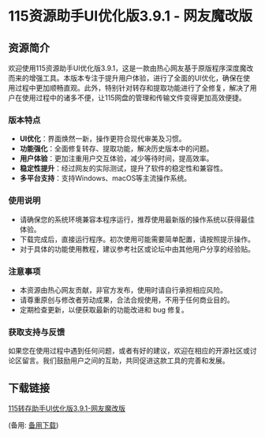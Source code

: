  # 115资源助手UI优化版3.9.1 - 网友魔改版

 ## 资源简介

 欢迎使用115资源助手UI优化版3.9.1，这是一款由热心网友基于原版程序深度魔改而来的增强工具。本版本专注于提升用户体验，进行了全面的UI优化，确保在使用过程中更加顺畅直观。此外，特别针对转存和提取功能进行了全修复，解决了用户在使用过程中的诸多不便，让115网盘的管理和传输文件变得更加高效便捷。

 ### 版本特点

 - **UI优化**：界面焕然一新，操作更符合现代审美及习惯。
 - **功能强化**：全面修复转存、提取功能，解决历史版本中的问题。
 - **用户体验**：更加注重用户交互体验，减少等待时间，提高效率。
 - **稳定性提升**：经过网友的实际测试，提升了软件的稳定性和兼容性。
 - **多平台支持**：支持Windows、macOS等主流操作系统。

 ### 使用说明

 - 请确保您的系统环境兼容本程序运行，推荐使用最新版的操作系统以获得最佳体验。
 - 下载完成后，直接运行程序。初次使用可能需要简单配置，请按照提示操作。
 - 对于具体的功能使用教程，建议参考社区或论坛中由其他用户分享的经验贴。

 ### 注意事项

 - 本资源由热心网友贡献，非官方发布，使用时请自行承担相应风险。
 - 请尊重原创与修改者劳动成果，合法合规使用，不用于任何商业目的。
 - 定期检查更新，以便获取最新的功能改进和 bug 修复。

 ### 获取支持与反馈

 如果您在使用过程中遇到任何问题，或者有好的建议，欢迎在相应的开源社区或讨论区留言。我们鼓励用户之间的互助，共同促进这款工具的完善和发展。

 ## 下载链接
 [115转存助手UI优化版3.9.1-网友魔改版](https://pan.quark.cn/s/ca921e5db82e) 

 (备用: [备用下载](https://pan.baidu.com/s/1qmXkoXtWKWXvtkf798zJRQ?pwd=1234))
